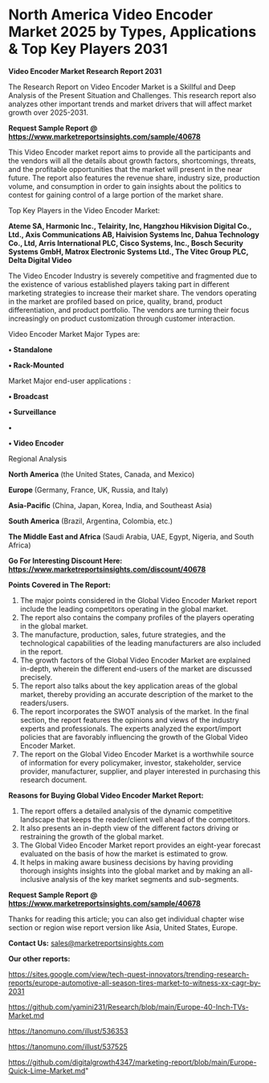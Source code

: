 # North America Video Encoder Market 2025 by Types, Applications & Top Key Players 2031

<strong>Video Encoder Market Research Report 2031</strong>

The Research Report on Video Encoder Market is a Skillful and Deep Analysis of the Present Situation and Challenges. This research report also analyzes other important trends and market drivers that will affect market growth over 2025-2031.

<strong>Request Sample Report @ <a href=https://www.marketreportsinsights.com/sample/40678>https://www.marketreportsinsights.com/sample/40678</a></strong>

This Video Encoder market report aims to provide all the participants and the vendors will all the details about growth factors, shortcomings, threats, and the profitable opportunities that the market will present in the near future. The report also features the revenue share, industry size, production volume, and consumption in order to gain insights about the politics to contest for gaining control of a large portion of the market share.

Top Key Players in the Video Encoder Market:

<strong>Ateme SA, Harmonic Inc., Telairity, Inc, Hangzhou Hikvision Digital Co., Ltd., Axis Communications AB, Haivision Systems Inc, Dahua Technology Co., Ltd, Arris International PLC, Cisco Systems, Inc., Bosch Security Systems GmbH, Matrox Electronic Systems Ltd., The Vitec Group PLC, Delta Digital Video</strong>

The Video Encoder Industry is severely competitive and fragmented due to the existence of various established players taking part in different marketing strategies to increase their market share. The vendors operating in the market are profiled based on price, quality, brand, product differentiation, and product portfolio. The vendors are turning their focus increasingly on product customization through customer interaction.

Video Encoder Market Major Types are:

<strong>•  Standalone

•  Rack-Mounted</strong>

Market Major end-user applications :

<strong>•  Broadcast

•  Surveillance

•  

•  Video Encoder</strong>

Regional Analysis

</u><strong><b>North America</b></strong> (the United States, Canada, and Mexico)

<strong><b>Europe </b></strong>(Germany, France, UK, Russia, and Italy)

<strong><b>Asia-Pacific</b></strong> (China, Japan, Korea, India, and Southeast Asia)

<strong><b>South America</b></strong> (Brazil, Argentina, Colombia, etc.)

<strong><b>The Middle East and Africa</b></strong> (Saudi Arabia, UAE, Egypt, Nigeria, and South Africa)

<strong>Go For Interesting Discount Here: <a href=https://www.marketreportsinsights.com/discount/40678>https://www.marketreportsinsights.com/discount/40678</a></strong>

<strong>Points Covered in The Report:</strong>
<ol>
  <li>The major points considered in the Global Video Encoder Market report include the leading competitors operating in the global market.</li>
  <li>The report also contains the company profiles of the players operating in the global market.</li>
  <li>The manufacture, production, sales, future strategies, and the technological capabilities of the leading manufacturers are also included in the report.</li>
  <li>The growth factors of the Global Video Encoder Market are explained in-depth, wherein the different end-users of the market are discussed precisely.</li>
  <li>The report also talks about the key application areas of the global market, thereby providing an accurate description of the market to the readers/users.</li>
  <li>The report incorporates the SWOT analysis of the market. In the final section, the report features the opinions and views of the industry experts and professionals. The experts analyzed the export/import policies that are favorably influencing the growth of the Global Video Encoder Market.</li>
  <li>The report on the Global Video Encoder Market is a worthwhile source of information for every policymaker, investor, stakeholder, service provider, manufacturer, supplier, and player interested in purchasing this research document.</li>
</ol>
<strong>Reasons for Buying Global Video Encoder Market Report:</strong>

<ol>
  <li>The report offers a detailed analysis of the dynamic competitive landscape that keeps the reader/client well ahead of the competitors.</li>
  <li>It also presents an in-depth view of the different factors driving or restraining the growth of the global market.</li>
  <li>The Global Video Encoder Market report provides an eight-year forecast evaluated on the basis of how the market is estimated to grow.</li>
  <li>It helps in making aware business decisions by having providing thorough insights insights into the global market and by making an all-inclusive analysis of the key market segments and sub-segments.</li>
</ol>
<strong>Request Sample Report @ <a href=https://www.marketreportsinsights.com/sample/40678>https://www.marketreportsinsights.com/sample/40678</a></strong>


Thanks for reading this article; you can also get individual chapter wise section or region wise report version like Asia, United States, Europe.

<strong>Contact Us:</strong>
sales@marketreportsinsights.com

<strong>Our other reports:</strong>

<a href=https://sites.google.com/view/tech-quest-innovators/trending-research-reports/europe-automotive-all-season-tires-market-to-witness-xx-cagr-by-2031>https://sites.google.com/view/tech-quest-innovators/trending-research-reports/europe-automotive-all-season-tires-market-to-witness-xx-cagr-by-2031</a>

<a href=https://github.com/yamini231/Research/blob/main/Europe-40-Inch-TVs-Market.md>https://github.com/yamini231/Research/blob/main/Europe-40-Inch-TVs-Market.md</a>

<a href=https://tanomuno.com/illust/536353>https://tanomuno.com/illust/536353</a>

<a href=https://tanomuno.com/illust/537525>https://tanomuno.com/illust/537525</a>

<a href=https://github.com/digitalgrowth4347/marketing-report/blob/main/Europe-Quick-Lime-Market.md>https://github.com/digitalgrowth4347/marketing-report/blob/main/Europe-Quick-Lime-Market.md</a>"
